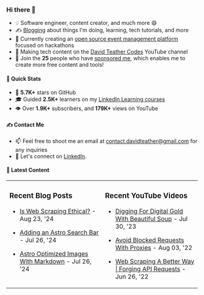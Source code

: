 ### Hi there 👋
- 💡 Software engineer, content creator, and much more 😄
- ✍️ [Blogging](https://dteather.com/blog/) about things I'm doing, learning, tech tutorials, and more
- 🔭 Currently creating an [open source event management platform](https://github.com/ApplicantAtlas/ApplicantAtlas) focused on hackathons
- 🎥 Making tech content on the [David Teather Codes](https://www.youtube.com/c/DavidTeatherCodes) YouTube channel
- 💖 Join the **25** people who have [sponsored me](https://github.com/sponsors/davidteather), which enables me to create more free content and tools!

#### 🚀 Quick Stats
- 🌟 **5.7K+** stars on GitHub
- 🎓 Guided **2.5K+** learners on my [LinkedIn Learning courses](https://www.linkedin.com/learning/instructors/david-teather)
- 👁️ Over **1.9K+** subscribers, and **179K+** views on YouTube

#### ✍️ Contact Me
- 📫 Feel free to shoot me an email at [contact.davidteather@gmail.com](mailto:contact.davidteather@gmail.com) for any inquiries
- 🐧 Let's connect on [LinkedIn](https://www.linkedin.com/in/davidteather/).

#### 📰 Latest Content
<table><tr>

<td valign="top" width="50%">

### Recent Blog Posts

- [Is Web Scraping Ethical?](https://dteather.com/blogs/is-web-scraping-ethical/) - Aug 23, &#39;24

- [Adding an Astro Search Bar](https://dteather.com/blogs/astro-search-bar/) - Jul 26, &#39;24

- [Astro Optimized Images With Markdown](https://dteather.com/blogs/astro-optimized-images/) - Jul 26, &#39;24

</td>

<td valign="top" width="50%">

### Recent YouTube Videos

- [Digging For Digital Gold With Beautiful Soup](https://www.youtube.com/watch?v=_Ptvvjm15EA) - Jul 30, &#39;23

- [Avoid Blocked Requests With Proxies](https://www.youtube.com/watch?v=X0FG2JaaWOY) - Aug 03, &#39;22

- [Web Scraping A Better Way | Forging API Requests](https://www.youtube.com/watch?v=8GZPQUjd7pk) - Jun 26, &#39;22

</td>

</tr></table>
